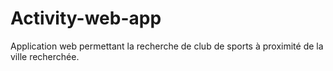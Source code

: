 # Activity-web-app
Application web permettant la recherche de club de sports à proximité de la ville recherchée.